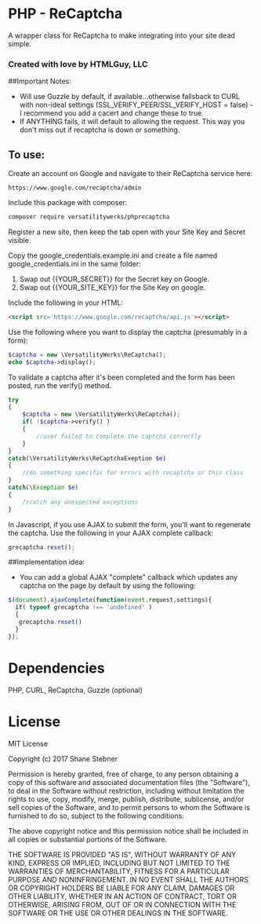 # PHP - ReCaptcha
A wrapper class for ReCaptcha to make integrating into your site dead simple.

### Created with love by HTMLGuy, LLC
 
##Important Notes:

* Will use Guzzle by default, if available...otherwise fallsback to CURL with non-ideal settings
(SSL_VERIFY_PEER/SSL_VERIFY_HOST = false) - I recommend you add a cacert and change these to true.
* If ANYTHING fails, it will default to allowing the request. This way you don't miss out if recaptcha is down or something.

## To use:

Create an account on Google and navigate to their ReCaptcha service here:
```link
https://www.google.com/recaptcha/admin
```
 
Include this package with composer:
```bash
composer require versatilitywerks/phprecaptcha
```

Register a new site, then keep the tab open with your Site Key and Secret visible.

Copy the google_credentials.example.ini and create a file named google_credentials.ini in the same folder:
 1. Swap out {{YOUR_SECRET}} for the Secret key on Google.
 2. Swap out {{YOUR_SITE_KEY}} for the Site Key on google.

Include the following in your HTML:
```html
<script src='https://www.google.com/recaptcha/api.js'></script>
```

Use the following where you want to display the captcha (presumably in a form):

```php
$captcha = new \VersatilityWerks\ReCaptcha();
echo $captcha->display();
```

To validate a captcha after it's been completed and the form has been posted, run the verify() method.
```php
try
{
    $captcha = new \VersatilityWerks\ReCaptcha();
    if( !$captcha->verify() )
    {
        //user failed to complete the captcha correctly
    }
}
catch(\VersatilityWerks\ReCaptchaExeption $e)
{
    //do something specific for errors with recaptcha or this class
}
catch(\Exception $e)
{
    //catch any unexpected exceptions
}
```

In Javascript, if you use AJAX to submit the form, you'll want to regenerate the captcha.
Use the following in your AJAX complete callback:

```javascript
grecaptcha.reset();
```

##Implementation idea:

* You can add a global AJAX "complete" callback which updates any captcha on the page by default by using the following:

```javascript
$(document).ajaxComplete(function(event,request,settings){
  if( typeof grecaptcha !== 'undefined' )
  {
   grecaptcha.reset()
  }
});
```

Dependencies
=======
PHP, CURL, ReCaptcha, Guzzle (optional)

License
=======
MIT License

Copyright (c) 2017 Shane Stebner

Permission is hereby granted, free of charge, to any person obtaining a copy
of this software and associated documentation files (the "Software"), to deal
in the Software without restriction, including without limitation the rights
to use, copy, modify, merge, publish, distribute, sublicense, and/or sell
copies of the Software, and to permit persons to whom the Software is
furnished to do so, subject to the following conditions:

The above copyright notice and this permission notice shall be included in all
copies or substantial portions of the Software.

THE SOFTWARE IS PROVIDED "AS IS", WITHOUT WARRANTY OF ANY KIND, EXPRESS OR
IMPLIED, INCLUDING BUT NOT LIMITED TO THE WARRANTIES OF MERCHANTABILITY,
FITNESS FOR A PARTICULAR PURPOSE AND NONINFRINGEMENT. IN NO EVENT SHALL THE
AUTHORS OR COPYRIGHT HOLDERS BE LIABLE FOR ANY CLAIM, DAMAGES OR OTHER
LIABILITY, WHETHER IN AN ACTION OF CONTRACT, TORT OR OTHERWISE, ARISING FROM,
OUT OF OR IN CONNECTION WITH THE SOFTWARE OR THE USE OR OTHER DEALINGS IN THE
SOFTWARE.
